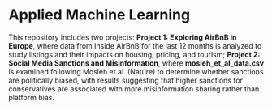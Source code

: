 # Applied Machine Learning

This repository includes two projects: 
**Project 1: Exploring AirBnB in Europe**, where data from Inside AirBnB for the last 12 months is analyzed to study listings and their impacts on housing, pricing, and tourism; 
**Project 2: Social Media Sanctions and Misinformation**, where **mosleh_et_al_data.csv** is examined following Mosleh et al. (Nature) to determine whether sanctions are politically biased, with results suggesting that higher sanctions for conservatives are associated with more misinformation sharing rather than platform bias.
